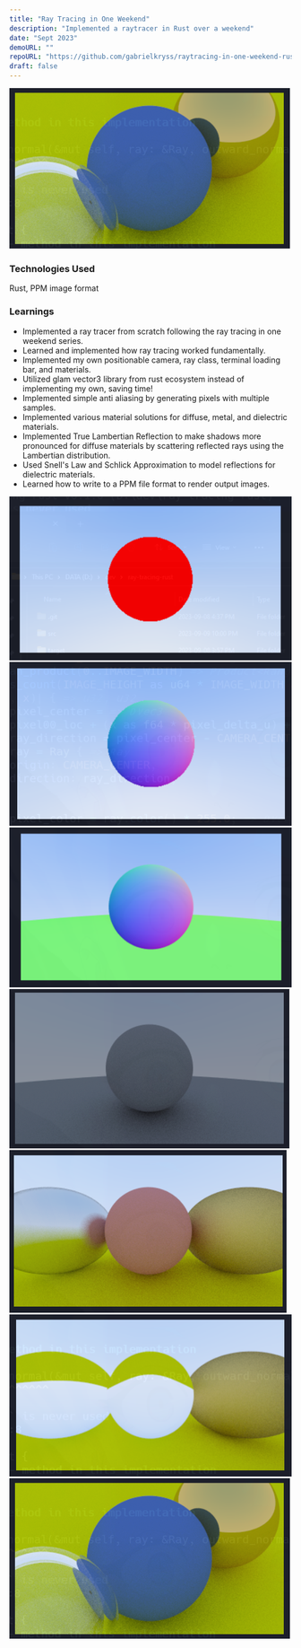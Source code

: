 ```yaml
---
title: "Ray Tracing in One Weekend"
description: "Implemented a raytracer in Rust over a weekend"
date: "Sept 2023"
demoURL: ""
repoURL: "https://github.com/gabrielkryss/raytracing-in-one-weekend-rust/tree/main"
draft: false
---
```


![p7](./p7.png)

### Technologies Used

Rust, PPM image format

### Learnings

- Implemented a ray tracer from scratch following the ray tracing in one weekend series.
- Learned and implemented how ray tracing worked fundamentally.
- Implemented my own positionable camera, ray class, terminal loading bar, and materials.
- Utilized glam vector3 library from rust ecosystem instead of implementing my own, saving time!
- Implemented simple anti aliasing by generating pixels with multiple samples.
- Implemented various material solutions for diffuse, metal, and dielectric materials.
- Implemented True Lambertian Reflection to make shadows more pronounced for diffuse materials by scattering reflected rays using the Lambertian distribution.
- Used Snell's Law and Schlick Approximation to model reflections for dielectric materials.
- Learned how to write to a PPM file format to render output images.

![p1](./p1.png)
![p2](./p2.png)
![p3](./p3.png)
![p4](./p4.png)
![p5](./p5.png)
![p6](./p6.png)
![p7](./p7.png)
